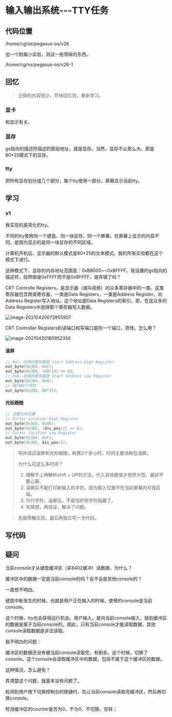 # 输入输出系统---TTY任务

## 代码位置

/home/cg/os/pegasus-os/v26

加一个附属小实验，测试一些零碎的东西。

/home/cg/os/pegasus-os/v26-1

## 回忆

> 记得的内容很少，尽快回忆完，重新学习。

### 显卡

和显示有关。

### 显存

gs指向的描述符描述的那段地址，就是显存。当然，显存不止那么大。那是80*25模式下的显存。

### tty

把所有显存划分成几个部分，每个tty使用一部分。屏幕显示当前tty。

## 学习

### v1

我实现的是简化的tty。

不同的tty使用同一个键盘、同一块显存、同一个屏幕。在屏幕上显示的内容不同，是因为显示的是同一块显存的不同区域。

计算机开机后，显示器的默认模式是80*25的文本模式。我的所有实验都在这个模式下进行。

这种模式下，显存的内存地址范围是：0xB8000~~0xBFFFF。我设置的gs指向的描述符，段界限是0xFFFF而不是0xBFFFF，是弄错了吗？

CRT Controlle Registers，是显示器（或叫视频）的众多寄存器中的一类。这类寄存器包含两类寄存器，一类是Data Registers，一类是Address Register。向Address Register写入地址。这个地址是Data Registers的索引，即，在这众多的Data Registers中选择那个寄存器写入数据。

![image-20210420073955907](/Users/cg/Documents/gitbook/my-note-book/cao-zuo-xi-tong-blog/write-os/lab/image-20210420073955907.png)

CRT Controller Registers的读端口和写端口是同一个端口，奇怪。怎么用？

![image-20210420180952356](/Users/cg/Documents/gitbook/my-note-book/cao-zuo-xi-tong-blog/write-os/lab/image-20210420180952356.png)



#### 滚屏

```c
// 0xC，选择的寄存器是 Start Address High Register
out_byte(0x3D4, 0xC);
out_byte(0x3D5, (80*15) >> 8);
// 0xD，选择的寄存器是 Start Address Low Register
out_byte(0x3D4, 0xD);
// 每行80个字符
out_byte(0x3D5, 80*15);
```

#### 光标跟随

```c
// 设置光标位置
// Cursor Location High Register
out_byte(0x3D4, 0x0E);
out_byte(0x3D5, (dis_pos/2) >> 8);
// Cursor Location Low Register
out_byte(0x3D4, 0xF);
out_byte(0x3D5, dis_pos/2);
```

> 写并调试滚屏和光标跟随，耗费2个多小时，时间主要消耗在滚屏。
>
> 为什么花这么多时间？
>
> 1. 理解于上神解析shift + UP的方法。代入具体数值才恍然大悟。最好不要心算。
> 2. 滚屏后不能打印新输入的字符。因为输入位置不在当前屏幕的可视区域。
> 3. 15行字符，滚屏后，不是恰好把字符隐藏了。
> 4. 先猜想，再验证，解决了问题。

> 先做零散实验，最后再独立写一次代码。

## 写代码

## 疑问

当前console才从键盘缓冲区（非8402缓冲）读数据，为什么？

缓冲区中的数据一定是当前console的吗？会不会是其他console的？

一直想不明白。

键盘中断发生的时候，也就是用户正在输入的时候，使用的console是当前console。

这个时候，tty也会获得运行机会。用户输入，是向当前console输入，放到缓冲区的数据是属于当前console的。因此，只有当前console才能读取数据，其他console读取数据是非法读取。

我不明白的问题：

缓冲区的数据还没有被当前console读取完，有剩余。这个时候，切换了console。这个console会读取缓冲区中的数据，包括不属于这个缓冲区的数据。

这种情况，怎么避免？

弄清楚这个问题，就基本没有问题了。

检测到用户按下切换控制台的按键时，先让当前console读取完缓冲区，然后再切换console。

检测缓冲区的counter是否为0，不为0，不切换，空转；

